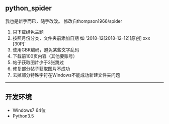 ﻿## python_spider

我也是新手而已，随手改改。
修改自thompson1966/spider

1. 只下载绿色主题
2. 按照月份分类，文件夹前添加日期 如 '2018-12\[2018-12-12][原创] xxx [30P]'
3. 使用GBK编码，避免某些文字乱码
4. 下载前100页内容（其他要账号）
5. 帖子获取图片少于3张跳过
6. 修复部分帖子获取图片不成功
7. 去掉部分特殊字符在Windows不能成功新建文件夹问题
----

## 开发环境

* Windows7 64位
* Python3.5

